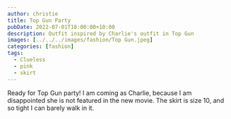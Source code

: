 ```yaml
---
author: christie
title: Top Gun Party
pubDate: 2022-07-01T18:00:00+10:00
description: Outfit inspired by Charlie's outfit in Top Gun
images: [../../../images/fashion/Top Gun.jpeg]
categories: [fashion]
tags:
  - Clueless
  - pink
  - skirt
---
```


Ready for Top Gun party! I am coming as Charlie, because I am disappointed she is not featured in the new movie. The skirt is size 10, and so tight I can barely walk in it.

